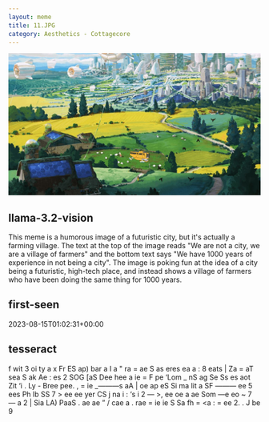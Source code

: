 ```yaml
---
layout: meme
title: 11.JPG
category: Aesthetics - Cottagecore
---
```


<div markdown="0"><a href="11.JPG"><img class="photo" src="11.JPG" /></a>

<h2>llama-3.2-vision</h2>
<p title="Llama-3.2-11B is a really good model that probably gets the visual details right but doesn't understand literary or media references, and often fails to accurately represent the physical arrangement of objects and the implied relationships between the objects.">This meme is a humorous image of a futuristic city, but it&#x27;s actually a farming village. The text at the top of the image reads &quot;We are not a city, we are a village of farmers&quot; and the bottom text says &quot;We have 1000 years of experience in not being a city&quot;. The image is poking fun at the idea of a city being a futuristic, high-tech place, and instead shows a village of farmers who have been doing the same thing for 1000 years.</p>

<h2>first-seen</h2>
<p title="Because Git doesn't preserve file modification times, this metadata file contains the file's modification time when it was added to the library.">2023-08-15T01:02:31+00:00</p>

<h2>tesseract</h2>
<p title="Tesseract is often terrible and just gives a lot of nonsense characters, but it used to be the state of the art, and usually it is better at correctly representing text than llama-3.2-vision-11b.">f wit 3 oi ty a x Fr ES ap) bar a I a &quot; ra = ae S as eres ea a : 8 eats | Za = aT sea S ak Ae : es 2 SOG [aS Dee hee a ie = F pe ‘Lom _ nS ag Se Ss es aot Zit ‘i . Ly - Bree pee. , = ie _———s aA | oe ap eS Si ma lit a SF ——— ee 5 ees Ph lb SS 7 &gt; ee ee yer CS j na i : ‘s i 2 — &gt;, ee oe a ae Som —e eo ~ 7 — a 2 | Sia LA) PaaS . ae ae ” / cae a . rae = ie ie S Sa fh = &lt;a : = ee 2. . J be 9</p>

</div>

